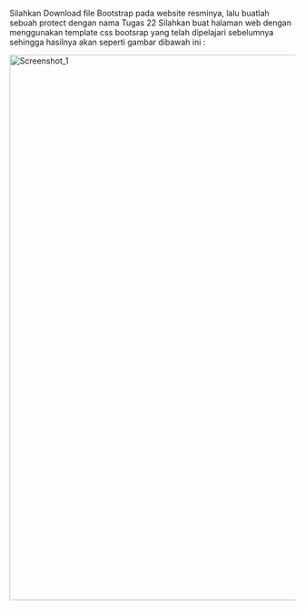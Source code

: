 Silahkan Download file Bootstrap pada website resminya, lalu buatlah sebuah protect dengan nama Tugas 22
Silahkan buat halaman web dengan menggunakan template css bootsrap yang telah dipelajari sebelumnya sehingga hasilnya akan seperti gambar dibawah ini :

<img width="960" alt="Screenshot_1" src="https://lh6.googleusercontent.com/Bazs_3cu632gq-LGa-4ILinP6F321TXluWnBchm3c3S6euuePB8JMHndfc_xW3BtVtqg5U5mGcVWJNvVbPU5uFtCOvwKW9OL5ojNh0tJjqzWUbKJ7y64AuNs1YW3oTeVkX2Vm9Q98wa2uPVO_iAgG_J3l2qyIuGL1gPbSq4xSv7P9tJWQy2oEQ"></img>
